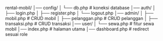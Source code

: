 rental-mobil/
│── config/
│   └── db.php        # koneksi database
│── auth/
│   ├── login.php
│   ├── register.php
│   └── logout.php
│── admin/
│   ├── mobil.php     # CRUD mobil
│   ├── pelanggan.php # CRUD pelanggan
│   ├── transaksi.php # CRUD transaksi
│── user/
│   └── sewa.php      # fitur sewa mobil
│── index.php         # halaman utama
│── dashboard.php     # redirect sesuai role
